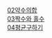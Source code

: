 [02약수의합](./documents/02약수의합.md)  
[03짝수와 홀수](./documents/03짝수와홀수.md)  
[04평균구하기](./documents/04평균구하기.md)  